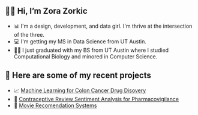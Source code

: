 
## 👋🏼 Hi, I’m Zora Zorkic 
- 📊 I'm a design, development, and data girl. I'm thrive at the intersection of the three.
- :computer: I'm getting my MS in Data Science from UT Austin.  
- 🤘🏼 I just graduated with my BS from UT Austin where I studied Computational Biology and minored in Computer Science.


## 📄 Here are some of my recent projects
- 📈 [Machine Learning for Colon Cancer Drug Disovery](https://github.com/hzorkic/machine_learning_and_molecular_docking_for_drug_discovery)
- 💊 [Contraceptive Review Sentiment Analysis for Pharmacovigilance](https://github.com/hzorkic/Pharmacovigilance_Sentiment_Analysis)
- 🎥 [Movie Recomendation Systems]()

